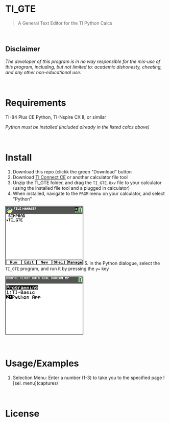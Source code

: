 # TI_GTE
> A General Text Editor for the TI Python Calcs

<br />

## Disclaimer
_The developer of this program is in no way responsible for the mis-use of this program, including, but not limited to: academic dishonesty, cheating, and any other non-educational use._

<br />

# Requirements
TI-84 Plus CE Python, TI-Nspire CX II, or similar

_Python must be installed (included already in the listed calcs above)_

<br />

# Install
1. Download this repo (clickk the green "Download" button
2. Download [TI Connect CE](https://education.ti.com/en/products/computer-software/ti-connect-ce-sw) or another calculator file tool
3. Unzip the TI_GTE folder, and drag the ``TI_GTE.8xv`` file to your calculator (using the installed file tool and a plugged in calculator)
4. When installed, navigate to the ``PRGM`` menu on your calculator, and select "Python"

![python](captures/Open_Dialogue_TI84.png)
5. In the Python dialogue, select the ``TI_GTE`` program, and run it by pressing the ``y=`` key
 
![open TI_GTE](captures/Python_TI84.png)

<br />

# Usage/Examples
1. Selection Menu: Enter a number (1-3) to take you to the specified page
![sel. menu](captures/

<br />

# License
